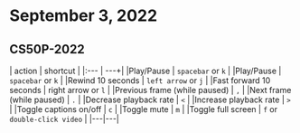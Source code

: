 # September 3, 2022

## CS50P-2022

| action | shortcut |
|:--- | ---+|
|Play/Pause | `spacebar` or `k` |
|Play/Pause | `spacebar` or `k` |
|Rewind 10 seconds | `left arrow` or `j` |
|Fast forward 10 seconds | right arrow or `l` |
|Previous frame (while paused) | `,` |
|Next frame (while paused) | `.` |
|Decrease playback rate | `<` |
|Increase playback rate | `>` |
|Toggle captions on/off | `c` |
|Toggle mute | `m` |
|Toggle full screen | `f` or `double-click video` |
|---|---|